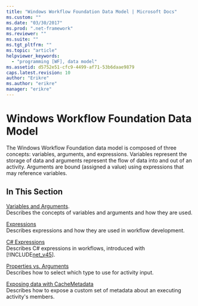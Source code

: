 ```yaml
---
title: "Windows Workflow Foundation Data Model | Microsoft Docs"
ms.custom: ""
ms.date: "03/30/2017"
ms.prod: ".net-framework"
ms.reviewer: ""
ms.suite: ""
ms.tgt_pltfrm: ""
ms.topic: "article"
helpviewer_keywords: 
  - "programming [WF], data model"
ms.assetid: d5752e51-cfc9-4499-af71-53b6daae9879
caps.latest.revision: 10
author: "Erikre"
ms.author: "erikre"
manager: "erikre"
---
```

# Windows Workflow Foundation Data Model
The Windows Workflow Foundation data model is composed of three concepts: variables, arguments, and expressions. Variables represent the storage of data and arguments represent the flow of data into and out of an activity. Arguments are bound (assigned a value) using expressions that may reference variables.  
  
## In This Section  
 [Variables and Arguments](../../../docs/framework/windows-workflow-foundation/variables-and-arguments.md).  
 Describes the concepts of variables and arguments and how they are used.  
  
 [Expressions](../../../docs/framework/windows-workflow-foundation/expressions.md)  
 Describes expressions and how they are used in workflow development.  
  
 [C# Expressions](../../../docs/framework/windows-workflow-foundation/csharp-expressions.md)  
 Describes C# expressions in workflows, introduced with [!INCLUDE[net_v45](../../../includes/net-v45-md.md)].  
  
 [Properties vs. Arguments](../../../docs/framework/windows-workflow-foundation/properties-vs-arguments.md)  
 Describes how to select which type to use for activity input.  
  
 [Exposing data with CacheMetadata](../../../docs/framework/windows-workflow-foundation/exposing-data-with-cachemetadata.md)  
 Describes how to expose a custom set of metadata about an executing activity's members.